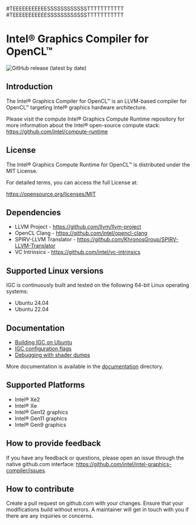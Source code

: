 <!---======================= begin_copyright_notice ============================

Copyright (C) 2019-2024 Intel Corporation

SPDX-License-Identifier: MIT

============================= end_copyright_notice ==========================-->
#TEEEEEEEEEEESSSSSSSSSSSSTTTTTTTTTTT
#TEEEEEEEEEEESSSSSSSSSSSSTTTTTTTTTTT

# Intel&reg; Graphics Compiler for OpenCL&trade;

![GitHub release (latest by date)](https://img.shields.io/github/v/release/intel/intel-graphics-compiler?label=Latest%20release)

## Introduction

The Intel&reg; Graphics Compiler for OpenCL&trade; is an LLVM-based compiler for
OpenCL&trade; targeting Intel&reg; graphics hardware architecture.

Please visit the compute Intel&reg; Graphics Compute Runtime repository for more information about the Intel&reg; open-source compute stack: https://github.com/intel/compute-runtime


## License

The Intel&reg; Graphics Compute Runtime for OpenCL&trade; is distributed under the MIT License.

For detailed terms, you can access the full License at:

https://opensource.org/licenses/MIT


## Dependencies

* LLVM Project -  https://github.com/llvm/llvm-project
* OpenCL Clang - https://github.com/intel/opencl-clang
* SPIRV-LLVM Translator - https://github.com/KhronosGroup/SPIRV-LLVM-Translator
* VC Intrinsics - https://github.com/intel/vc-intrinsics


## Supported Linux versions

IGC is continuously built and tested on the following 64-bit Linux operating systems:

* Ubuntu 24.04
* Ubuntu 22.04


## Documentation

* [Building IGC on Ubuntu](./documentation/build_ubuntu.md)
* [IGC configuration flags](./documentation/configuration_flags.md)
* [Debugging with shader dumps](./documentation/shader_dumps_instruction.md)

More documentation is available in the [documentation](./documentation) directory.


## Supported Platforms

* Intel&reg; Xe2
* Intel&reg; Xe
* Intel&reg; Gen12 graphics
* Intel&reg; Gen11 graphics
* Intel&reg; Gen9 graphics


## How to provide feedback

If you have any feedback or questions, please open an issue through the native github.com interface: https://github.com/intel/intel-graphics-compiler/issues.


## How to contribute

Create a pull request on github.com with your changes. Ensure that your modifications build without errors.
A maintainer will get in touch with you if there are any inquiries or concerns.
